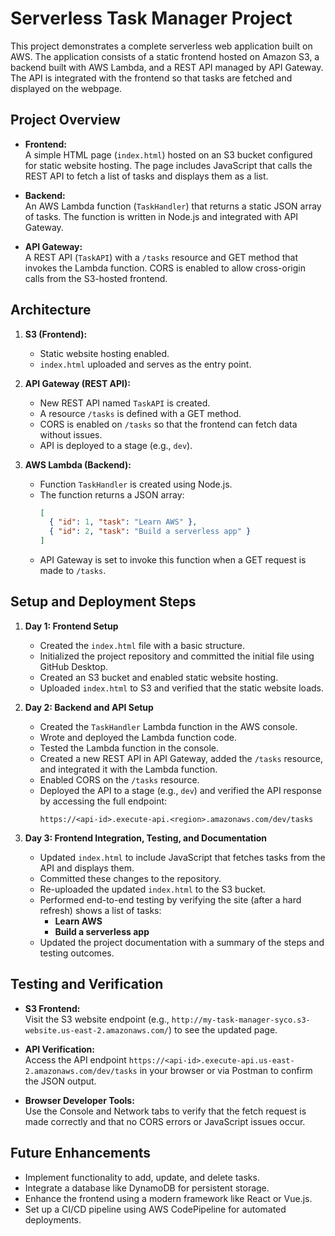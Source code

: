 # Serverless Task Manager Project

This project demonstrates a complete serverless web application built on AWS. The application consists of a static frontend hosted on Amazon S3, a backend built with AWS Lambda, and a REST API managed by API Gateway. The API is integrated with the frontend so that tasks are fetched and displayed on the webpage.

## Project Overview

- **Frontend:**  
  A simple HTML page (`index.html`) hosted on an S3 bucket configured for static website hosting. The page includes JavaScript that calls the REST API to fetch a list of tasks and displays them as a list.

- **Backend:**  
  An AWS Lambda function (`TaskHandler`) that returns a static JSON array of tasks. The function is written in Node.js and integrated with API Gateway.

- **API Gateway:**  
  A REST API (`TaskAPI`) with a `/tasks` resource and GET method that invokes the Lambda function. CORS is enabled to allow cross-origin calls from the S3-hosted frontend.

## Architecture

1. **S3 (Frontend):**  
   - Static website hosting enabled.
   - `index.html` uploaded and serves as the entry point.

2. **API Gateway (REST API):**  
   - New REST API named `TaskAPI` is created.
   - A resource `/tasks` is defined with a GET method.
   - CORS is enabled on `/tasks` so that the frontend can fetch data without issues.
   - API is deployed to a stage (e.g., `dev`).

3. **AWS Lambda (Backend):**  
   - Function `TaskHandler` is created using Node.js.
   - The function returns a JSON array:
     ```json
     [
       { "id": 1, "task": "Learn AWS" },
       { "id": 2, "task": "Build a serverless app" }
     ]
     ```
   - API Gateway is set to invoke this function when a GET request is made to `/tasks`.

## Setup and Deployment Steps

1. **Day 1: Frontend Setup**
   - Created the `index.html` file with a basic structure.
   - Initialized the project repository and committed the initial file using GitHub Desktop.
   - Created an S3 bucket and enabled static website hosting.
   - Uploaded `index.html` to S3 and verified that the static website loads.

2. **Day 2: Backend and API Setup**
   - Created the `TaskHandler` Lambda function in the AWS console.
   - Wrote and deployed the Lambda function code.
   - Tested the Lambda function in the console.
   - Created a new REST API in API Gateway, added the `/tasks` resource, and integrated it with the Lambda function.
   - Enabled CORS on the `/tasks` resource.
   - Deployed the API to a stage (e.g., `dev`) and verified the API response by accessing the full endpoint:
     ```
     https://<api-id>.execute-api.<region>.amazonaws.com/dev/tasks
     ```

3. **Day 3: Frontend Integration, Testing, and Documentation**
   - Updated `index.html` to include JavaScript that fetches tasks from the API and displays them.
   - Committed these changes to the repository.
   - Re-uploaded the updated `index.html` to the S3 bucket.
   - Performed end-to-end testing by verifying the site (after a hard refresh) shows a list of tasks:
     - **Learn AWS**
     - **Build a serverless app**
   - Updated the project documentation with a summary of the steps and testing outcomes.

## Testing and Verification

- **S3 Frontend:**  
  Visit the S3 website endpoint (e.g., `http://my-task-manager-syco.s3-website.us-east-2.amazonaws.com/`) to see the updated page.
  
- **API Verification:**  
  Access the API endpoint `https://<api-id>.execute-api.us-east-2.amazonaws.com/dev/tasks` in your browser or via Postman to confirm the JSON output.

- **Browser Developer Tools:**  
  Use the Console and Network tabs to verify that the fetch request is made correctly and that no CORS errors or JavaScript issues occur.

## Future Enhancements

- Implement functionality to add, update, and delete tasks.
- Integrate a database like DynamoDB for persistent storage.
- Enhance the frontend using a modern framework like React or Vue.js.
- Set up a CI/CD pipeline using AWS CodePipeline for automated deployments.


